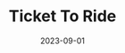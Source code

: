 ---
title: Ticket To Ride
uid: ticket_to_ride
date: 2023-09-01
img: img/ticket_to_ride.png
img_alt: ticket_to_ride
description: Marmalade's Ticket To Ride is a modern digital adaptation of the famous strategy board game by Asmodee. While working on Ticket To Ride I got the chance to work and take ownership of several gameplay features, such as the Pass & Play and Couch Play modes, as well as entire new DLCs such as the Japan map.
company: Marmalade Game Studio
company_url: https://www.marmaladegamestudio.com/
project_dates: Sep 2023 - Current
technologies: [Unity, C#, AWS]
platforms: [Android, iOS, PC (Steam), Mac (Steam), PS4, Xbox Series X, Xbox Series S, Switch]
---